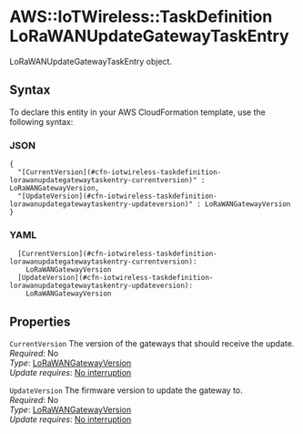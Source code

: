 # AWS::IoTWireless::TaskDefinition LoRaWANUpdateGatewayTaskEntry<a name="aws-properties-iotwireless-taskdefinition-lorawanupdategatewaytaskentry"></a>

LoRaWANUpdateGatewayTaskEntry object\.

## Syntax<a name="aws-properties-iotwireless-taskdefinition-lorawanupdategatewaytaskentry-syntax"></a>

To declare this entity in your AWS CloudFormation template, use the following syntax:

### JSON<a name="aws-properties-iotwireless-taskdefinition-lorawanupdategatewaytaskentry-syntax.json"></a>

```
{
  "[CurrentVersion](#cfn-iotwireless-taskdefinition-lorawanupdategatewaytaskentry-currentversion)" : LoRaWANGatewayVersion,
  "[UpdateVersion](#cfn-iotwireless-taskdefinition-lorawanupdategatewaytaskentry-updateversion)" : LoRaWANGatewayVersion
}
```

### YAML<a name="aws-properties-iotwireless-taskdefinition-lorawanupdategatewaytaskentry-syntax.yaml"></a>

```
  [CurrentVersion](#cfn-iotwireless-taskdefinition-lorawanupdategatewaytaskentry-currentversion): 
    LoRaWANGatewayVersion
  [UpdateVersion](#cfn-iotwireless-taskdefinition-lorawanupdategatewaytaskentry-updateversion): 
    LoRaWANGatewayVersion
```

## Properties<a name="aws-properties-iotwireless-taskdefinition-lorawanupdategatewaytaskentry-properties"></a>

`CurrentVersion`  <a name="cfn-iotwireless-taskdefinition-lorawanupdategatewaytaskentry-currentversion"></a>
The version of the gateways that should receive the update\.  
*Required*: No  
*Type*: [LoRaWANGatewayVersion](aws-properties-iotwireless-taskdefinition-lorawangatewayversion.md)  
*Update requires*: [No interruption](https://docs.aws.amazon.com/AWSCloudFormation/latest/UserGuide/using-cfn-updating-stacks-update-behaviors.html#update-no-interrupt)

`UpdateVersion`  <a name="cfn-iotwireless-taskdefinition-lorawanupdategatewaytaskentry-updateversion"></a>
The firmware version to update the gateway to\.  
*Required*: No  
*Type*: [LoRaWANGatewayVersion](aws-properties-iotwireless-taskdefinition-lorawangatewayversion.md)  
*Update requires*: [No interruption](https://docs.aws.amazon.com/AWSCloudFormation/latest/UserGuide/using-cfn-updating-stacks-update-behaviors.html#update-no-interrupt)